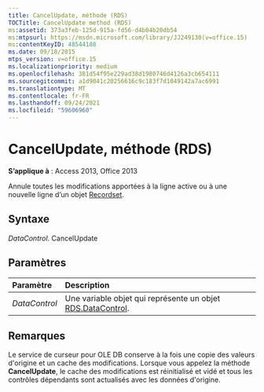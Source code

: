 ```yaml
---
title: CancelUpdate, méthode (RDS)
TOCTitle: CancelUpdate method (RDS)
ms:assetid: 373a3feb-125d-915a-fd56-d4b04b20db54
ms:mtpsurl: https://msdn.microsoft.com/library/JJ249130(v=office.15)
ms:contentKeyID: 48544188
ms.date: 09/18/2015
mtps_version: v=office.15
ms.localizationpriority: medium
ms.openlocfilehash: 381d54f95e229ad38d1980746d4126a3cb654111
ms.sourcegitcommit: a1d9041c20256616c9c183f7d1049142a7ac6991
ms.translationtype: MT
ms.contentlocale: fr-FR
ms.lasthandoff: 09/24/2021
ms.locfileid: "59606960"
---
```

# <a name="cancelupdate-method-rds"></a>CancelUpdate, méthode (RDS)

**S’applique à** : Access 2013, Office 2013

Annule toutes les modifications apportées à la ligne active ou à une nouvelle ligne d’un objet [Recordset](recordset-object-ado.md).

## <a name="syntax"></a>Syntaxe

*DataControl*. CancelUpdate

## <a name="parameters"></a>Paramètres

|Paramètre|Description|
|:--------|:----------|
|*DataControl* |Une variable objet qui représente un objet [RDS.DataControl](datacontrol-object-rds.md).|

## <a name="remarks"></a>Remarques

Le service de curseur pour OLE DB conserve à la fois une copie des valeurs d'origine et un cache des modifications. Lorsque vous appelez la méthode **CancelUpdate**, le cache des modifications est réinitialisé et vidé et tous les contrôles dépendants sont actualisés avec les données d'origine.

